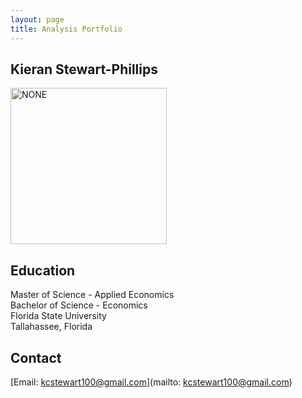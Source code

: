 ```yaml
---
layout: page
title: Analysis Portfolio
---
```


##  Kieran Stewart-Phillips
<a> 
<img src="https://avatars.githubusercontent.com/u/97981374?v=4" alt="NONE" width="250"/>
</a>

## Education

Master of Science - Applied Economics <br/>
Bachelor of Science - Economics <br/>
Florida State University <br/>
Tallahassee, Florida <br/>

## Contact

[Email: kcstewart100@gmail.com](mailto: kcstewart100@gmail.com)
